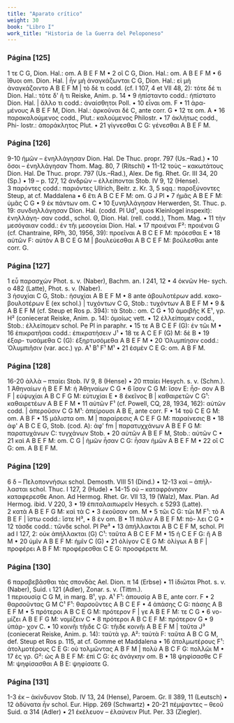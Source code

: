 ```yaml
---
title: "Aparato crítico"
weight: 30
book: "Libro I"
work_title: "Historia de la Guerra del Peloponeso"
---
```


<div class="apparatus">
<h3>Página [125]</h3>
<p>
1 τε C G, Dion. Hal.: om. A B E F M • 2 οἳ C G, Dion. Hal.: om. A B E F M • 6 ἴθυοι om. Dion. Hal. | ἦν μὴ ἀναγκάζωνται C G, Dion. Hal.: εἰ μὴ ἀναγκάζοιντο A B E F M | τὸ δὲ τι codd. (cf. I 107, 4 et VII 48, 2): τότε δέ τι Dion. Hal.: τότε δ' ἣ τι Reiske, Anim. p. 14 • 9 ἠπίσταντο codd.: ἠπίστατο Dion. Hal. | ἄλλο τι codd.: ἀναίσθητοι Poll. • 10 εἶναι om. F • 11 ἀρα- μένους A B E F M, Dion. Hal.: ἀρκοῦναι δὲ C, ante corr. G • 12 τε om. A • 16 παρακαλούμενος codd., Plut.: καλούμενος Philostr. • 17 ἀκλήτως codd., Phi- lostr.: ἀποράκλητος Plut. • 21 γίγνεσθαι C G: γένεσθαι A B E F M.
</p>

<h3>Página [126]</h3>
<p>
9-10 ἡμῶν – ἐνηλλάγησαν Dion. Hal. De Thuc. propr. 797 (Us.–Rad.) • 10 ὅσοι – ἐνηλλάγησαν Thom. Mag. 80, 7 (Ritschl) • 11-12 τοὺς – κακωτάτους Dion. Hal. De Thuc. propr. 797 (Us.–Rad.), Alex. De fig. Rhet. Gr. III 34, 20 (Sp.) • 19 – p. 127, 12 ἀνδρῶν – ἐλλείπονται Stob. IV 9, 12 (Hense).<br>
3 παρόντες codd.: παριόντες Ullrich, Beitr. z. Kr. 3, 5 sqq.: παροξύνοντες Steup, at cf. Maddalena • 6 ἔτι A B C E F M: om. G J Pl • 7 ἡμᾶς A B E F M: ὑμᾶς C G • 9 ἐκ πάντων om. C • 10 ξυνηλλάγησαν Herwerden, St. Thuc. p. 19: συνδιηλλάγησαν Dion. Hal. (codd. Pl Ud¹, quos Kleinlogel inspexit): ἐνηλλάγη- σαν codd., schol. Θ, Dion. Hal. (rell. codd.), Thom. Mag. • 11 τὴν μεσόγαιαν codd.: ἐν τῆι μεσογείαι Dion. Hal. • 17 προιέναι F²: προιέναι G (cf. Chantraine, RPh, 30, 1956, 39): προεῖναι A B C E F M: πρόεσθαι Ε • 18 αὐτῶν F: αὐτὸν Α B C E G M | βουλεύεσθαι A B C E F M: βούλεσθαι ante corr. G.
</p>

<h3>Página [127]</h3>
<p>
1 εὖ παρασχών Phot. s. v. (Naber), Bachm. an. I 241, 12 • 4 ὁκνῶν He- sych. ο 482 (Latte), Phot. s. v. (Naber).<br>
3 ἡσυχίαι C G, Stob.: ἡσυχίαι A B E F M • 8 ante ἀβουλοτέρων add. κακο- βουλοτέρων Ε (ex schol.) | τυχόντων C G, Stob.: τυχόντων A B E F M • 9 & A B E F M (cf. Steup et Ros p. 394): τὰ Stob.: om. C G • 10 ἀμοιβῆς Κ E¹, γρ. H² (coniecerat Reiske, Anim. p. 14): ὁμοίως vett. • 12 ἐλλείπομεν codd., Stob.: ἐλλείπομεν schol. Pe Pl in paraphr. • 15 τε A B C E F (G): ἐν τῶι Μ • 16 ἐπικρατῆσαι codd.: ἐπικρατήσειν J¹ • 18 τε A C E F (G) M: δὲ Β • 19 ἐξαρ- τυσάμεθα C (G): ἐξηρτυσόμεθα A B E F M • 20 Ὀλυμπίησιν codd.: Ὀλυμπιῆσιν (var. acc.) γρ. A¹ B¹ F¹ M¹ • 21 ἐσμὲν C E G: om. A B F M.
</p>

<h3>Página [128]</h3>
<p>
16-20 ἀλλὰ – πταίει Stob. IV 9, 8 (Hense) • 20 πταίει Hesych. s. v. (Schm.).<br>
1 Ἀθηναίων ἡ B E F M: ἡ Ἀθηναίων C G • 6 ἴσον C G M: ἴσον Ε: ἦσ- σον A B F | εὐψυχίαι A B C F G M: εὐτυχίαι E • 8 ἐκεῖνος B | καθαιρετῶν C G¹: καθαιρετέων A B E F M • 11 αὐτῶν F¹ (cf. Powell, CQ, 28, 1934, 162): αὐτῶν codd. | ἀπεροῦσιν C G M¹: ἀπείρουσι A B E, ante corr. F • 14 τοῦ C E G M: om. A B F • 15 μάλιστα om. M | παραίρεσις A C E F G M: παραίνεσις Β • 18 ἀφ' A B C E G, Stob. (cod. A): ἀφ' fm | παρατυχχάνων A B E F G M: παρατυχάνων C: τυγχάνων Stob. • 20 αὐτῶν A B E F M, Stob.: αὐτῶν C • 21 καὶ A B E F M: om. C G | ἡμῶν ἦσαν C G: ἦσαν ἡμῶν A B E F M • 22 οἳ C G: om. A B E F M.
</p>

<h3>Página [129]</h3>
<p>
6 δ – Πελοποννήσωι schol. Demosth. VIII 51 (Dind.) • 12-13 καὶ – ἀπήλ- λασται schol. Thuc. I 127, 2 (Hude) • 14-15 οὐ – καταφρόνησιν καταφερεσθε Anon. Ad Hermog. Rhet. Gr. VII 13, 19 (Walz), Max. Plan. Ad Hermog. ibid. V 220, 3 • 19 ἐπιταλαιπωρεῖν Hesych. ε 5293 (Latte).<br>
2 κατὰ A B E F G M: καὶ τὰ C • 3 ἐκοῦσαν om. M • 5 τῶι C G: τῶι M F¹: τὸ A B E F | ἴστω codd.: ἴστε H³, • 8 ἐν om. B • 11 πόλιν A B E F M: πό- λει C G • 12 τάσδε codd.: τῶνδε schol. Pl Pe³ • 13 ἀπήλλακται A B C E F M, schol. Pl ad I 127, 2: οὐκ ἀπήλλακται (G) C¹: ταῦτα A B C E F M • 15 ἡ C E F G: ἢ A B M • 20 ὑμῖν A B E F M: ἡμῖν C (G) • 21 ὀλίγον C E G M: ὀλίγωι A B F | προφέρει A B F M: προφέρεσθαι C E G: προσφέρετε M.
</p>

<h3>Página [130]</h3>
<p>
6 παραβεβᾶσθαι τὰς σπονδὰς Ael. Dion. π 14 (Erbse) • 11 ἰδιῶται Phot. s. v. (Naber), Suid. ι 121 (Adler), Zonar. s. v. (Tittm.).<br>
1 περιουσίᾳ C G M, in marg. B¹, γρ. A¹ F¹: ἀπουσίᾳ A B E, ante corr. F • 2 θαρσοῦντας G M C¹ F¹: θαρσοῦντες A B C E F • 4 ἀπάσης C G: πάσης A B E F M • 5 πρότεροι A B C E G M: πρότερον F | γε A B E F M: τε C G • 6 vo- μίζει A B E F G M: νομίζειν C • 8 πρότεροι A B C E F M: πρότερον G • 9 ὑπάρ- χον C. • 10 κοινῆι τῆιδε C G: τῆιδε κοινῆι A B E F M | ταῦτα J³ (coniecerat Reiske, Anim. p. 14): ταὐτὰ γρ. Α²: ταὐτὰ F: ταῦτα A B C G M, def. Steup et Ros p. 115, at cf. Gomme et Maddalena • 16 ἀτολμωτέρους F¹: ἀτολμοτέρους C E G: οὐ τολμῶντας A B F M | πολὺ A B C F G: πολλῶι M • 17 ἐς γρ. G²: ὡς A B E F M: ἐπὶ C G: ἐς ἀνάγκην om. Β • 18 ψηφίσασθε C F M: ψηφίσασθαι A B E: ψηφίσατε G.
</p>

<h3>Página [131]</h3>
<p>
1-3 ἐκ – ἀκίνδυνον Stob. IV 13, 24 (Hense), Paroem. Gr. II 389, 11 (Leutsch) • 12 ἀδύνατα ἦν schol. Eur. Hipp. 269 (Schwartz) • 20-21 πέμψαντες – θεοῦ Suid. α 314 (Adler) • 21 ἐκέλευον – ἐλαύνειν Plut. Per. 33 (Ziegler).
</p>


</div>
